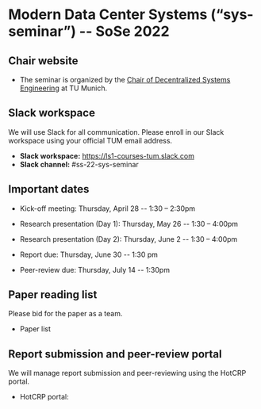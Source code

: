 # Modern Data Center Systems (“sys-seminar”) -- SoSe 2022

## Chair website

- The seminar is organized by the [Chair of Decentralized Systems Engineering](https://dse.in.tum.de/) at TU Munich.

## Slack workspace

We will use Slack for all communication. Please enroll in our Slack workspace using your official TUM email address.

- **Slack workspace:** https://ls1-courses-tum.slack.com
- **Slack channel:** #ss-22-sys-seminar
    
## Important dates

- Kick-off meeting: Thursday, April 28 -- 1:30 – 2:30pm

- Research presentation (Day 1): Thursday, May 26 -- 1:30 – 4:00pm

- Research presentation (Day 2): Thursday, June 2 -- 1:30 – 4:00pm

- Report due: Thursday, June 30 -- 1:30 pm

- Peer-review due: Thursday, July 14 -- 1:30pm


## Paper reading list

Please bid for the paper as a team. 

- Paper list


## Report submission and peer-review portal

We will manage report submission and peer-reviewing using the HotCRP portal.

- HotCRP portal: 

